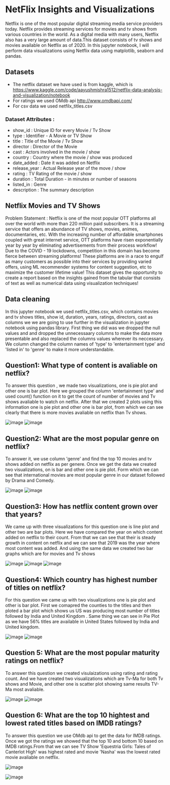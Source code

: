 # NetFlix Insights and Visualizations
 Netflix is one of the most popular digital streaming media service providers today. Netflix provides streaming services for movies and tv shows from various countries in the world. As a digital media with many users, Netflix also has a very large amount of data.This dataset consists of tv shows and movies available on Netflix as of 2020. In this jupyter notebook, I will perform data visualizations using Netflix data using matplotlib, seaborn and pandas. 
  
 ## Datasets
 * The netflix dataset we have used is from kaggle, which is https://www.kaggle.com/code/aayushmishra1512/netflix-data-analysis-and-visualization/notebook
 * For ratings we used OMdb api http://www.omdbapi.com/
 * For csv data we used netfilx_titles.csv
 
 ### Dataset Attributes :
* show_id : Unique ID for every Movie / Tv Show
* type : Identifier - A Movie or TV Show
* title : Title of the Movie / Tv Show
* director : Director of the Movie
* cast : Actors involved in the movie / show
* country : Country where the movie / show was produced
* date_added : Date it was added on Netflix
* release_year : Actual Release year of the move / show
* rating : TV Rating of the movie / show
* duration : Total Duration - in minutes or number of seasons
* listed_in : Genre
* description : The summary description
 
 ## Netflix Movies and TV Shows
Problem Statement :
Netflix is one of the most popular OTT platforms all over the world with more than 220 million paid subscribers. It is a streaming service that offers an abundance of TV shows, movies, animes, documentaries, etc. With the increasing number of affordable smartphones coupled with great internet service, OTT platforms have risen exponentially year by year by eliminating advertisements from their process workflow! Due to the COVID - 19 lockdowns, competition in this domain has become fierce between streaming platforms! These platforms are in a race to engulf as many customers as possible into their services by providing varied offers, using ML recommender systems for content suggestion, etc to maximize the customer lifetime value! This dataset gives the opportunity to create a report based on the insights gained from the tabular that consists of text as well as numerical data using visualization techniques!

 
## Data cleaning
 
 In this jupyter notebook we used netfilx_titles.csv, which contains movies and tv shows titles, show id, duration, years, ratings, directors, cast as columns we we are going to use further in the visualization in jupyter notebook using pandas library. First thing we did was we dropped the null values and and dropped the unnecessaary columns to make the data more presentable and also replaced the columns values wherever its neccessary. We column changed the column names of 'type' to 'entertainment type' and 'listed in' to 'genre' to make it more understandable.
 
## Question1: What type of content is avaliable on netflix?
 
 To answer this question , we made two visualizations, one is pie plot and other one is bar plot. Here we grouped the column 'entertainment type' and used count() function on it to get the count of number of movies and Tv shows avaliable to watch on netflix. After that we created 2 plots using this information one is pie plot and other one is bar plot, from which we can see clearly that there is more movies avaliable on netflix than Tv shows.
 
 ![image](https://user-images.githubusercontent.com/28380164/207076881-04d61dcb-64f7-44c0-a0a5-cb66edcd6559.png)
 ![image](https://user-images.githubusercontent.com/28380164/207077142-89c4c436-bea3-465d-8976-cb93bd7338c8.png)
 
 ## Question2:  What are the most popular genre on netflix?
 
 To answer it, we use column 'genre' and find the top 10 movies and tv shows added on netflix as per genere. Once we get the data we created two visualizations, on is bar and other one is pie plot. Form which we can see that international movies are most popular genre in our dataset followed by Drama and Comedy.
 
 ![image](https://user-images.githubusercontent.com/28380164/207078928-03635c29-1ffd-4c1b-b5a9-252fcef746fa.png)
![image](https://user-images.githubusercontent.com/28380164/207078977-4ee8e7a4-5a64-461b-8086-1fb6c10b722f.png)

 
## Question3: How has netflix content grown over that years?

We came up with three visualizations for this question one is line plot and other two are bar plots. Here we have compared the year on which content added on netflix to their count. From that we can see that their is steady growth in content on netflix and we can see that 2019 was the year where most content was added. And using the same data we created two bar graphs which are for movies and Tv shows 

![image](https://user-images.githubusercontent.com/28380164/207080174-cdeb4b9c-c4af-455e-8ccb-7fa45cd81851.png)
![image](https://user-images.githubusercontent.com/28380164/207080362-caf83f45-da63-45b1-8669-d892bbafa9c0.png)
![image](https://user-images.githubusercontent.com/28380164/207080457-62a6dc2c-c810-42c5-90bf-5e422882a841.png)

## Question4: Which country has highest number of titles on netflix?

For this question we came up with two visualizations one is pie plot and other is bar plot. First we comapred the counties to the titles and then ploted a bar plot which shows us US was producing most number of titles followed by India and United Kingdom . Same thing we can see in Pie Plot as we have 56% titles are available in United States followed by India and United kingdom.

![image](https://user-images.githubusercontent.com/28380164/207085219-99637709-4110-45bb-97bc-9ea250278c65.png)
![image](https://user-images.githubusercontent.com/28380164/207085301-9c12dac0-9979-49e5-a109-ec9a402a6d85.png)

## Question 5: What are the most popular maturity ratings on netflix?

To answer this question we created visulaizations using rating and rating count. And we have created two visualizations which are Tv-Ma for both Tv shows and Movie, and other one is scatter plot showing same results TV-Ma most avaliable.

![image](https://user-images.githubusercontent.com/28380164/207086516-1f79f989-64ae-4b2b-9a76-d7166b0ec5cc.png)
![image](https://user-images.githubusercontent.com/28380164/207086620-40f55cb0-48fd-4fd0-8d8d-2b24af936728.png)

## Question 6: What are the top 10 hightest and lowest rated titles based on IMDB ratings?

To answer this question we use OMdb api to get the data for IMDB ratings. Once we got the ratings we showed that the top 10 and bottom 10 based on IMDB ratings.From that we can see TV Show 'Equestria Girls: Tales of Canterlot High' was highest rated and movie 'Nasha' was the lowest rated movie avaliable on netflix.

![image](https://user-images.githubusercontent.com/28380164/207088836-db0a4a3a-9464-46ab-8889-27e9cf6d6d9b.png)

![image](https://user-images.githubusercontent.com/28380164/207088909-783dcdca-ce82-4bde-a308-be6c9b730f65.png)










 
